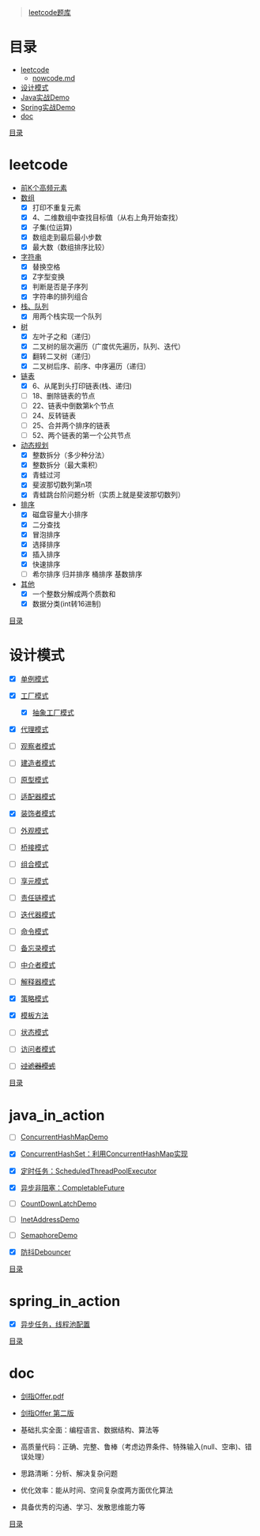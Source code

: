 > [leetcode题库](https://leetcode-cn.com/problemset/all/)

# 目录
- [leetcode](#leetcode)
  - [nowcode.md](src/main/java/com/lp/demo/action/leetcode_in_action/nowcode.md)
- [设计模式](#设计模式)
- [Java实战Demo](#java_in_action)
- [Spring实战Demo](#spring_in_action)
- [doc](#doc)


[目录](#目录)

# leetcode
- [前K个高频元素](src/main/java/com/lp/demo/action/leetcode_in_action/TopkFrequentElements.java)
- [数组](src/main/java/com/lp/demo/action/leetcode_in_action/ArrayDemo.java)
    - [X] 打印不重复元素
    - [X] 4、二维数组中查找目标值（从右上角开始查找）
    - [X] 子集(位运算)
    - [X] 数组走到最后最小步数
    - [X] 最大数（数组排序比较）
- [字符串](src/main/java/com/lp/demo/action/leetcode_in_action/StringDemo.java)
    - [X] 替换空格
    - [X] Z字型变换
    - [X] 判断是否是子序列
    - [X] 字符串的排列组合
- [栈、队列](src/main/java/com/lp/demo/action/leetcode_in_action/StackQueueDemo.java)
    - [X] 用两个栈实现一个队列
- [树](src/main/java/com/lp/demo/action/leetcode_in_action/TreeDemo.java)
    - [X] 左叶子之和（递归）
    - [X] 二叉树的层次遍历（广度优先遍历，队列、迭代）
    - [X] 翻转二叉树（递归）
    - [X] 二叉树后序、前序、中序遍历（递归）
- [链表](src/main/java/com/lp/demo/action/leetcode_in_action/ListDemo.java)
    - [X] 6、从尾到头打印链表(栈、递归)
    - [ ] 18、删除链表的节点
    - [ ] 22、链表中倒数第k个节点
    - [ ] 24、反转链表
    - [ ] 25、合并两个排序的链表
    - [ ] 52、两个链表的第一个公共节点
- [动态规划](src/main/java/com/lp/demo/action/leetcode_in_action/DynamicProgramming.java)
    - [X] 整数拆分（多少种分法）
    - [X] 整数拆分（最大乘积）
    - [X] 青蛙过河
    - [X] 斐波那切数列第n项
    - [X] 青蛙跳台阶问题分析（实质上就是斐波那切数列）
- [排序](src/main/java/com/lp/demo/action/leetcode_in_action/SortDemo.java)
    - [X] 磁盘容量大小排序
    - [X] 二分查找
    - [X] 冒泡排序
    - [X] 选择排序
    - [X] 插入排序
    - [X] 快速排序
    - [ ] 希尔排序 归并排序 桶排序 基数排序
- [其他](/src/main/java/com/lp/demo/action/leetcode_in_action/OtherDemo.java)
    - [X] 一个整数分解成两个质数和
    - [X] 数据分类(int转16进制)

[目录](#目录)

# 设计模式
- [X] [单例模式](src/main/java/com/lp/demo/action/designpatterns_in_action/singletonpattern/Singleton.java)
- [X] [工厂模式](src/main/java/com/lp/demo/action/designpatterns_in_action/factorypattern)
  - [X] [抽象工厂模式](src/main/java/com/lp/demo/action/designpatterns_in_action/factorypattern/abstractfactorypattern)
- [X] [代理模式](src/main/java/com/lp/demo/action/designpatterns_in_action/proxypattern)
- [ ] [观察者模式](src/main/java/com/lp/demo/action/designpatterns_in_action/observerpattern)
- [ ] [建造者模式](src/main/java/com/lp/demo/action/designpatterns_in_action/builderpattern)
- [ ] [原型模式](src/main/java/com/lp/demo/action/designpatterns_in_action/prototypepattern)
- [ ] [适配器模式](src/main/java/com/lp/demo/action/designpatterns_in_action/adapterpattern)
- [X] [装饰者模式](src/main/java/com/lp/demo/action/designpatterns_in_action/decoratorpattern)
- [ ] [外观模式](src/main/java/com/lp/demo/action/designpatterns_in_action/facadepattern)
- [ ] [桥接模式](src/main/java/com/lp/demo/action/designpatterns_in_action/bridgepattern)
- [ ] [组合模式](src/main/java/com/lp/demo/action/designpatterns_in_action/compositepattern)
- [ ] [享元模式](src/main/java/com/lp/demo/action/designpatterns_in_action/flyweightpattern)
- [ ] [责任链模式](src/main/java/com/lp/demo/action/designpatterns_in_action/chain_of_responsibilitypattern)
- [ ] [迭代器模式](src/main/java/com/lp/demo/action/designpatterns_in_action/iteratorpattern)
- [ ] [命令模式](src/main/java/com/lp/demo/action/designpatterns_in_action/commandpattern)
- [ ] [备忘录模式](src/main/java/com/lp/demo/action/designpatterns_in_action/mementopattern)
- [ ] [中介者模式](src/main/java/com/lp/demo/action/designpatterns_in_action/mediatorpattern)
- [ ] [解释器模式](src/main/java/com/lp/demo/action/designpatterns_in_action/interpreterpattern)
- [X] [策略模式](src/main/java/com/lp/demo/action/designpatterns_in_action/strategypattern)
- [X] [模板方法](src/main/java/com/lp/demo/action/designpatterns_in_action/templatepattern)
- [ ] [状态模式](src/main/java/com/lp/demo/action/designpatterns_in_action/statepattern)
- [ ] [访问者模式](src/main/java/com/lp/demo/action/designpatterns_in_action/visitorpattern)
- [ ] [~~过滤器模式~~]()


[目录](#目录)

# java_in_action
- [ ] [ConcurrentHashMapDemo](src/main/java/com/lp/demo/action/java_in_action/ConcurrentHashMapDemo.java)
- [X] [ConcurrentHashSet：利用ConcurrentHashMap实现](src/main/java/com/lp/demo/action/java_in_action/ConcurrentHashSet.java)
- [X] [定时任务：ScheduledThreadPoolExecutor](src/main/java/com/lp/demo/action/java_in_action/ScheduledThreadPoolExecutorDemo.java)
- [X] [异步非阻塞：CompletableFuture](src/main/java/com/lp/demo/action/java_in_action/CompletableFutureDemo.java)
- [ ] [CountDownLatchDemo](src/main/java/com/lp/demo/action/java_in_action/CountDownLatchDemo.java)
- [ ] [InetAddressDemo](src/main/java/com/lp/demo/action/java_in_action/InetAddressDemo.java)
- [ ] [SemaphoreDemo](src/main/java/com/lp/demo/action/java_in_action/SemaphoreDemo.java)
- [X] [防抖Debouncer](src/main/java/com/lp/demo/action/java_in_action/debounce)


[目录](#目录)

# spring_in_action
- [X] [异步任务，线程池配置](src/main/java/com/lp/demo/action/spring_in_action/async)


[目录](#目录)

# doc
- [剑指Offer.pdf](src/main/resources/static/doc/剑指Offer.pdf)
- [剑指Offer 第二版](https://www.cnblogs.com/52yu/p/13352567.html)

- 基础扎实全面：编程语言、数据结构、算法等
- 高质量代码：正确、完整、鲁棒（考虑边界条件、特殊输入(null、空串)、错误处理）
- 思路清晰：分析、解决复杂问题
- 优化效率：能从时间、空间复杂度两方面优化算法
- 具备优秀的沟通、学习、发散思维能力等

[目录](#目录)
